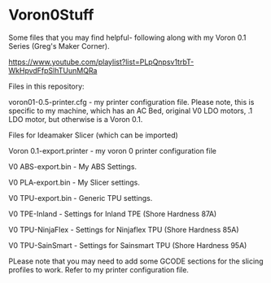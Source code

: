 # Voron0Stuff

Some files that you may find helpful- following along with my Voron 0.1 Series (Greg's Maker Corner).

https://www.youtube.com/playlist?list=PLpQnpsv1trbT-WkHpvdFfpSlhTUunMQRa

Files in this repository:

voron01-0.5-printer.cfg - my printer configuration file. Please note, this is specific to my machine, which has an AC Bed, original V0 LDO motors, .1 LDO motor, but otherwise is a Voron 0.1.


Files for Ideamaker Slicer (which can be imported)

Voron 0.1-export.printer  - my voron 0 printer configuration file

V0 ABS-export.bin - My ABS Settings.

V0 PLA-export.bin - My Slicer settings.

V0 TPU-export.bin - Generic TPU settings.

V0 TPE-Inland     - Settings for Inland TPE (Shore Hardness 87A)

V0 TPU-NinjaFlex  - Settings for Ninjaflex TPU (Shore Hardness 85A)

V0 TPU-SainSmart  - Settings for Sainsmart TPU (Shore Hardness 95A)

PLease note that you may need to add some GCODE sections for the slicing profiles to work. Refer to my printer configuration file.
